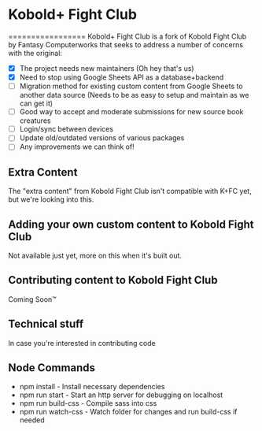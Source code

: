 # Kobold+ Fight Club
=================
Kobold+ Fight Club is a fork of Kobold Fight Club by Fantasy Computerworks that seeks to address a number of concerns with the original: 
- [x] The project needs new maintainers (Oh hey that's us)
- [x] Need to stop using Google Sheets API as a database+backend
- [ ] Migration method for existing custom content from Google Sheets to another data source (Needs to be as easy to setup and maintain as we can get it)
- [ ] Good way to accept and moderate submissions for new source book creatures
- [ ] Login/sync between devices
- [ ] Update old/outdated versions of various packages
- [ ] Any improvements we can think of!

## Extra Content
The "extra content" from Kobold Fight Club isn't compatible with K+FC yet, but we're looking into this.

## Adding your own custom content to Kobold Fight Club
Not available just yet, more on this when it's built out.

## Contributing content to Kobold Fight Club
Coming Soon™

## Technical stuff
In case you're interested in contributing code

## Node Commands
- npm install - Install necessary dependencies
- npm run start - Start an http server for debugging on localhost
- npm run build-css - Compile sass into css
- npm run watch-css - Watch folder for changes and run build-css if needed
